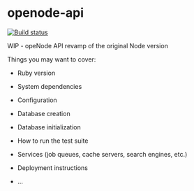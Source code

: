# openode-api


[![Build status](https://travis-ci.org/openode-io/openode-api.svg?branch=master)](https://travis-ci.org/openode-io/openode-api)


WIP - opeNode API revamp of the original Node version


Things you may want to cover:

* Ruby version

* System dependencies

* Configuration

* Database creation

* Database initialization

* How to run the test suite

* Services (job queues, cache servers, search engines, etc.)

* Deployment instructions

* ...
